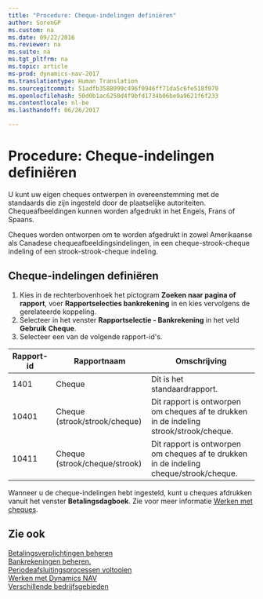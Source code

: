 ```yaml
---
title: "Procedure: Cheque-indelingen definiëren"
author: SorenGP
ms.custom: na
ms.date: 09/22/2016
ms.reviewer: na
ms.suite: na
ms.tgt_pltfrm: na
ms.topic: article
ms-prod: dynamics-nav-2017
ms.translationtype: Human Translation
ms.sourcegitcommit: 51adfb3588099c496f0946ff71da5c6fe518f070
ms.openlocfilehash: 50d0b1ac6250d4f9bfd1734b06be9a9621f6f233
ms.contentlocale: nl-be
ms.lasthandoff: 06/26/2017

---
```


# <a name="how-to-define-check-layouts"></a>Procedure: Cheque-indelingen definiëren

U kunt uw eigen cheques ontwerpen in overeenstemming met de standaards die zijn ingesteld door de plaatselijke autoriteiten. Chequeafbeeldingen kunnen worden afgedrukt in het Engels, Frans of Spaans.

Cheques worden ontworpen om te worden afgedrukt in zowel Amerikaanse als Canadese chequeafbeeldingsindelingen, in een cheque-strook-cheque indeling of een strook-strook-cheque indeling.

## <a name="to-define-check-layouts"></a>Cheque-indelingen definiëren
1. Kies in de rechterbovenhoek het pictogram **Zoeken naar pagina of rapport**, voer **Rapportselecties bankrekening** in en kies vervolgens de gerelateerde koppeling.
2. Selecteer in het venster **Rapportselectie - Bankrekening** in het veld **Gebruik** **Cheque**.
3. Selecteer een van de volgende rapport-id's.

| Rapport-id   | Rapportnaam   | Omschrijving |
|-------------|---------------|-------------|
|1401|Cheque|Dit is het standaardrapport.|
|10401|Cheque (strook/strook/cheque)|Dit rapport is ontworpen om cheques af te drukken in de indeling strook/strook/cheque.|
|10411|Cheque (strook/cheque/strook)|Dit rapport is ontworpen om cheques af te drukken in de indeling cheque/strook/cheque.|

Wanneer u de cheque-indelingen hebt ingesteld, kunt u cheques afdrukken vanuit het venster **Betalingsdagboek**. Zie voor meer informatie [Werken met cheques](payables-how-work-checks.md).

## <a name="see-also"></a>Zie ook
[Betalingsverplichtingen beheren](payables-manage-payables.md)  
[Bankrekeningen beheren.](bank-manage-bank-accounts.md)   
[Periodeafsluitingsprocessen voltooien](year-how-complete-period-end-processes.md)  
[Werken met Dynamics NAV](ui-work-product.md)  
[Verschillende bedrijfsgebieden](ui-across-business-areas.md)


